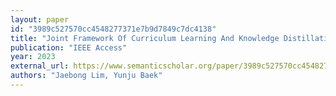 ```yaml
---
layout: paper
id: "3989c527570cc4548277371e7b9d7849c7dc4138"
title: "Joint Framework Of Curriculum Learning And Knowledge Distillation For Noise-Robust And Small-Footprint Keyword Spotting"
publication: "IEEE Access"
year: 2023
external_url: https://www.semanticscholar.org/paper/3989c527570cc4548277371e7b9d7849c7dc4138
authors: "Jaebong Lim, Yunju Baek"
---
```


